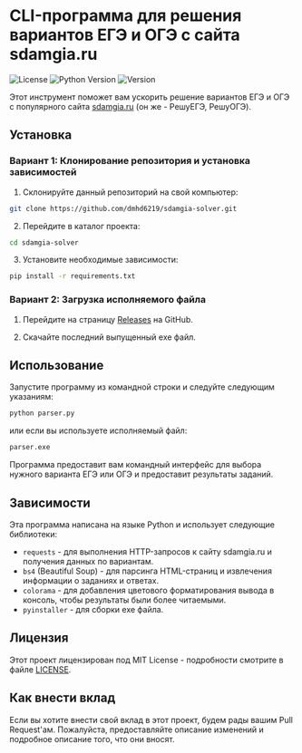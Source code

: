 # CLI-программа для решения вариантов ЕГЭ и ОГЭ с сайта sdamgia.ru

![License](https://img.shields.io/github/license/dmhd6219/sdamgia-solver)
![Python Version](https://img.shields.io/badge/python-3.6%2B-blue)
![Version](https://img.shields.io/badge/version-1.0-green)

Этот инструмент поможет вам ускорить решение вариантов ЕГЭ и ОГЭ с популярного сайта [sdamgia.ru](https://sdamgia.ru/) (он же - РешуЕГЭ, РешуОГЭ).

## Установка

### Вариант 1: Клонирование репозитория и установка зависимостей

1. Склонируйте данный репозиторий на свой компьютер:

```bash
git clone https://github.com/dmhd6219/sdamgia-solver.git
```

2. Перейдите в каталог проекта:

```bash
cd sdamgia-solver
```

3. Установите необходимые зависимости:

```bash
pip install -r requirements.txt
```

### Вариант 2: Загрузка исполняемого файла

1. Перейдите на страницу [Releases](https://github.com/dmhd6219/sdamgia-solver/releases) на GitHub.

2. Скачайте последний выпущенный exe файл.

## Использование

Запустите программу из командной строки и следуйте следующим указаниям:

```bash
python parser.py
```

или если вы используете исполняемый файл:

```bash
parser.exe
```


Программа предоставит вам командный интерфейс для выбора нужного варианта ЕГЭ или ОГЭ и предоставит результаты заданий.

## Зависимости

Эта программа написана на языке Python и использует следующие библиотеки:

- `requests` - для выполнения HTTP-запросов к сайту sdamgia.ru и получения данных по вариантам.
- `bs4` (Beautiful Soup) - для парсинга HTML-страниц и извлечения информации о заданиях и ответах.
- `colorama` - для добавления цветового форматирования вывода в консоль, чтобы результаты были более читаемыми.
- `pyinstaller` - для сборки exe файла.

## Лицензия

Этот проект лицензирован под MIT License - подробности смотрите в файле [LICENSE](LICENSE).

## Как внести вклад

Если вы хотите внести свой вклад в этот проект, будем рады вашим Pull Request'ам. Пожалуйста, предоставляйте описание изменений и подробное описание того, что они вносят.